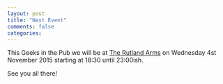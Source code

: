 ```yaml
---
layout: post
title: "Next Event"
comments: false
categories:
---
```

This Geeks in the Pub we will be at [The Rutland Arms](http://www.therutlandarmssheffield.co.uk/) on Wednesday 4st November 2015 starting at 18:30 until 23:00ish.

See you all there!
